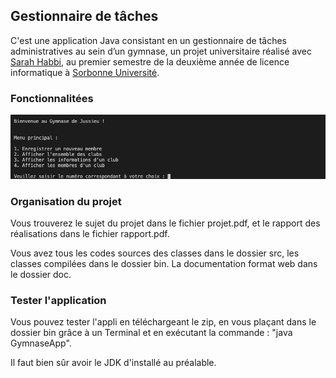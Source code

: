 <h2>Gestionnaire de tâches</h2>

<p>C'est une application Java consistant en un gestionnaire de tâches administratives au sein d’un gymnase, un projet universitaire réalisé avec <a href = "https://fr.linkedin.com/in/sarah-habbi-1a2ba81a4">Sarah Habbi</a>, au premier semestre de la deuxième année de licence informatique à <a href = "https://sciences.sorbonne-universite.fr">Sorbonne Université</a>.</p>

<h3>Fonctionnalitées</h3>

<p><img src ="screenshot.png"></img></p>
<h3>Organisation du projet</h3>
<p>Vous trouverez le sujet du projet dans le fichier projet.pdf, et le rapport des réalisations dans le fichier rapport.pdf.</p>

<p>Vous avez tous les codes sources des classes dans le dossier src, les classes compilées dans le dossier bin. La documentation format web 
dans le dossier doc.</p>

<h3 >Tester l'application</h3>

<p >Vous pouvez tester l'appli en téléchargeant le zip, en vous plaçant dans le dossier bin grâce à un Terminal et en exécutant la commande : "java GymnaseApp".</p>

<p>Il faut bien sûr avoir le JDK d'installé au préalable.</p>